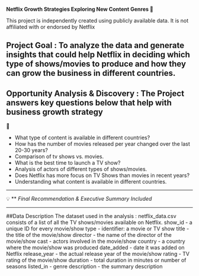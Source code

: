 **Netflix Growth Strategies Exploring New Content Genres 🎥**

This project is independently created using publicly available data. It is not affiliated with or endorsed by Netflix

Project Goal : To analyze the data and generate insights that could help Netflix in deciding which type of shows/movies to produce and how they can grow the business in different countries.
---

Opportunity Analysis & Discovery : 
The Project answers key questions below that help with business growth strategy
---

🧠
- What type of content is available in different countries?
- How has the number of movies released per year changed over the last 20-30 years?
- Comparison of tv shows vs. movies.
- What is the best time to launch a TV show?
- Analysis of actors of different types of shows/movies.
- Does Netflix has more focus on TV Shows than movies in recent years?
- Understanding what content is available in different countries.
---

💡
** _Final Recommendation & Executive Summary Included_

---

##Data Description 
The dataset used in the analysis : netflix_data.csv consists of a list of all the TV shows/movies available on Netflix. show_id - a unique ID for every movie/show type - identifier: a movie or TV show title - the title of the movie/show director - the name of the director of the movie/show cast - actors involved in the movie/show country - a country where the movie/show was produced date_added - date it was added on Netflix release_year - the actual release year of the movie/show rating - TV rating of the movie/show duration - total duration in minutes or number of seasons listed_in - genre description - the summary description
